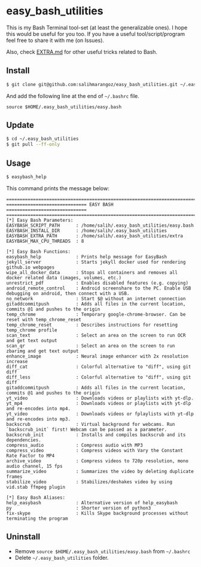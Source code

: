 # easy_bash_utilities

This is my Bash Terminal tool-set (at least the generalizable ones). I hope this would be useful for you too. If you have a useful tool/script/program feel free to share it with me (on Issues).

Also, check [EXTRA.md](EXTRA.md) for other useful tricks related to Bash.



## Install

```bash
$ git clone git@github.com:salihmarangoz/easy_bash_utilities.git ~/.easy_bash_utilities
```

And add the following line at the end of `~/.bashrc` file.

```
source $HOME/.easy_bash_utilities/easy.bash
```



## Update

```bash
$ cd ~/.easy_bash_utilities
$ git pull --ff-only
```



## Usage

```bash
$ easybash_help
```

This command prints the message below:

```
=======================================================================
============================== EASY BASH ==============================
=======================================================================
[*] Easy Bash Parameters:
EASYBASH_SCRIPT_PATH      : /home/salih/.easy_bash_utilities/easy.bash
EASYBASH_INSTALL_DIR      : /home/salih/.easy_bash_utilities
EASYBASH_EXTRA_PATH       : /home/salih/.easy_bash_utilities/extra
EASYBASH_MAX_CPU_THREADS  : 8

[*] Easy Bash Functions:
easybash_help             : Prints help message for EasyBash
jekyll_server             : Starts jekyll docker used for rendering github.io webpages
wipe_all_docker_data      : Stops all containers and removes all docker related data (images, volumes, etc.)
unrestrict_pdf            : Enables disabled features (e.g. copying)
android_remote_control    : Android screenshare to the PC. Enable USB debugging on android, then connect with a USB.
no_network                : Start $@ without an internet connection
gitaddcommitpush          : Adds all files in the current location, commits @1 and pushes to the origin
temp_chrome               : Temporary google-chrome-browser. Can be reset with temp_chrome_reset
temp_chrome_reset         : Describes instructions for resetting temp_chrome profile
scan_text                 : Select an area on the screen to run OCR and get text output
scan_qr                   : Select an area on the screen to run zbarimg and get text output
enhance_image             : Neural image enhancer with 2x resolution increase
diff_cat                  : Colorful alternative to "diff", using git diff
diff_less                 : Colorful alternative to "diff", using git diff
gitaddcommitpush          : Adds all files in the current location, commits @1 and pushes to the origin
yt_video                  : Downloads videos or playlists with yt-dlp.
yt_mp4                    : Downloads videos or playlists with yt-dlp and re-encodes into mp4.
yt_video                  : Downloads videos or fplaylists with yt-dlp and re-encodes into mp3.
backscrub                 : Virtual background for webcams. Run `backscrub_init` first! Webcam can be passed as a parameter.
backscrub_init            : Installs and compiles backscrub and its dependencies.
compress_audio            : Compress audio with MP3
compress_video            : Compress videos with Vary the Constant Rate Factor to MP4
archive_video             : Compress videos to 720p resolution, mono audio channel, 15 fps
summarize_video           : Summarizes the video by deleting duplicate frames
stabilize_video           : Stabilizes/deshakes video by using vid.stab ffmpeg plugin

[*] Easy Bash Aliases:
help_easybash             : Alternative version of help_easybash
py                        : Shorter version of python3
fix-skype                 : Kills Skype background processes without terminating the program
```



## Uninstall

- Remove `source $HOME/.easy_bash_utilities/easy.bash` from `~/.bashrc`
- Delete `~/.easy_bash_utilities` folder.
